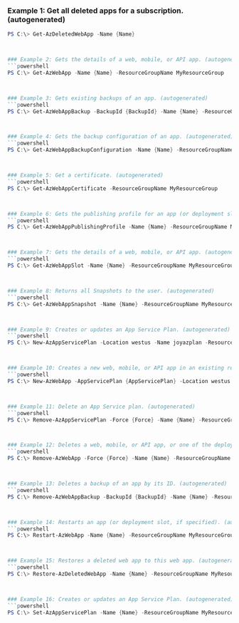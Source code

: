 
### Example 1: Get all deleted apps for a subscription. (autogenerated)
```powershell
PS C:\> Get-AzDeletedWebApp -Name {Name}



### Example 2: Gets the details of a web, mobile, or API app. (autogenerated)
```powershell
PS C:\> Get-AzWebApp -Name {Name} -ResourceGroupName MyResourceGroup



### Example 3: Gets existing backups of an app. (autogenerated)
```powershell
PS C:\> Get-AzWebAppBackup -BackupId {BackupId} -Name {Name} -ResourceGroupName MyResourceGroup



### Example 4: Gets the backup configuration of an app. (autogenerated)
```powershell
PS C:\> Get-AzWebAppBackupConfiguration -Name {Name} -ResourceGroupName MyResourceGroup



### Example 5: Get a certificate. (autogenerated)
```powershell
PS C:\> Get-AzWebAppCertificate -ResourceGroupName MyResourceGroup



### Example 6: Gets the publishing profile for an app (or deployment slot, if specified). (autogenerated)
```powershell
PS C:\> Get-AzWebAppPublishingProfile -Name {Name} -ResourceGroupName MyResourceGroup



### Example 7: Gets the details of a web, mobile, or API app. (autogenerated)
```powershell
PS C:\> Get-AzWebAppSlot -Name {Name} -ResourceGroupName MyResourceGroup -Slot {Slot}



### Example 8: Returns all Snapshots to the user. (autogenerated)
```powershell
PS C:\> Get-AzWebAppSnapshot -Name {Name} -ResourceGroupName MyResourceGroup



### Example 9: Creates or updates an App Service Plan. (autogenerated)
```powershell
PS C:\> New-AzAppServicePlan -Location westus -Name joyazplan -ResourceGroupName MyResourceGroup -Tier {Tier}



### Example 10: Creates a new web, mobile, or API app in an existing resource group, or updates an existing app. (autogenerated)
```powershell
PS C:\> New-AzWebApp -AppServicePlan {AppServicePlan} -Location westus -Name joyazapp -ResourceGroupName MyResourceGroup



### Example 11: Delete an App Service plan. (autogenerated)
```powershell
PS C:\> Remove-AzAppServicePlan -Force {Force} -Name {Name} -ResourceGroupName MyResourceGroup



### Example 12: Deletes a web, mobile, or API app, or one of the deployment slots. (autogenerated)
```powershell
PS C:\> Remove-AzWebApp -Force {Force} -Name {Name} -ResourceGroupName MyResourceGroup



### Example 13: Deletes a backup of an app by its ID. (autogenerated)
```powershell
PS C:\> Remove-AzWebAppBackup -BackupId {BackupId} -Name {Name} -ResourceGroupName MyResourceGroup



### Example 14: Restarts an app (or deployment slot, if specified). (autogenerated)
```powershell
PS C:\> Restart-AzWebApp -Name {Name} -ResourceGroupName MyResourceGroup



### Example 15: Restores a deleted web app to this web app. (autogenerated)
```powershell
PS C:\> Restore-AzDeletedWebApp -Name {Name} -ResourceGroupName MyResourceGroup -TargetAppServicePlanName {TargetAppServicePlanName}



### Example 16: Creates or updates an App Service Plan. (autogenerated)
```powershell
PS C:\> Set-AzAppServicePlan -Name {Name} -ResourceGroupName MyResourceGroup -Tier {Tier} -WorkerSize {WorkerSize}


